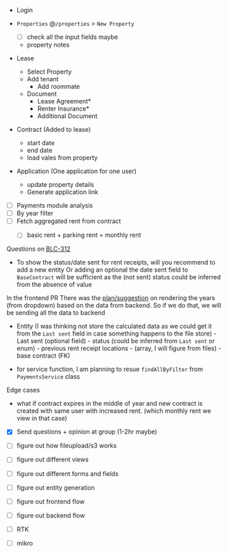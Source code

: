 - Login
- `Properties` @`/properties` > `New Property` 
	- [ ] check all the input fields maybe
	- property notes
- Lease
	- Select Property
	- Add tenant
		- Add roommate
	- Document
		- Lease Agreement*
		- Renter Insurance*
		- Additional Document
- Contract (Added to lease)
	- start date
	- end date
	- load vales from property

- Application (One application for one user)
	- update property details
	- Generate application link




- [ ] Payments module analysis
- [ ] By year filter
- [ ] Fetch aggregated rent from contract
	- [ ] basic rent + parking rent = monthly rent





Questions on [BLC-312](https://trello.com/c/1YZMqi7E/312-be-create-an-endpoint-to-fetch-aggregate-of-paid-payments-and-display-in-the-table-view)
- To show the status/date sent for rent receipts, will you recommend to add a new entity Or adding an optional the date sent field to `BaseContract` will be sufficient as the (not sent) status could be inferred from the absence of value

In the frontend PR There was the [plan/suggestion](https://github.com/BoredLandlord/blc-frontend/pull/140#discussion_r1620903557) on rendering the years (from dropdown) based on the data from backend. So if we do that, we will be sending all the data to backend


- Entity (I was thinking not store the calculated data as we could get it from the `Last sent` field in case something happens to the file store)
		- Last sent (optional field)
		- status (could be inferred from `Last sent` or  enum)
		- previous rent receipt locations
				- (array, I will figure from files)
		- base contract (FK)

- for service function, I am planning to resue `findAllByFilter` from `PaymentsService` class

Edge cases
- what if contract expires in the middle of year and new contract is created with same user with increased rent. (which monthly rent we view in that case)




- [x] Send questions + opinion at group (1-2hr maybe)
- [ ] figure out how fileupload/s3 works
- [ ] figure out different views
- [ ] figure out different forms and fields
- [ ] figure out entity generation
- [ ] figure out frontend flow
- [ ] figure out backend flow
- [ ] RTK
- [ ] mikro







